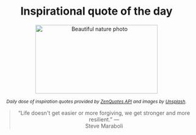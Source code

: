 
<div align="center">

# Inspirational quote of the day

<img src="./data/photo.jpeg" alt="Beautiful nature photo" width="320" height="180">

<sub><i>Daily dose of inspiration quotes provided by [ZenQuotes API](https://zenquotes.io/) and images by [Unsplash](https://unsplash.com/).</i></sub>


<blockquote>&ldquo;Life doesn't get easier or more forgiving, we get stronger and more resilient.&rdquo; &mdash; <footer>Steve Maraboli</footer></blockquote>

</div>

